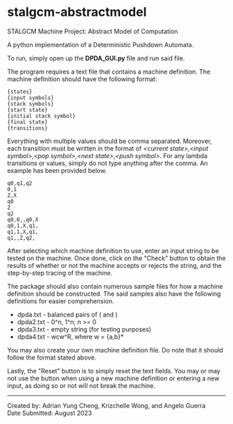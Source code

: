 # stalgcm-abstractmodel
STALGCM Machine Project: Abstract Model of Computation

A python implementation of a Deterministic Pushdown Automata.

To run, simply open up the **DPDA_GUI.py** file and run said file. 

The program requires a text file that contains a machine definition. The machine definition should have the following format:
```
{states}
{input symbols}
{stack symbols}
{start state}
{initial stack symbol}
{final state}
{transitions}
```

Everything with multiple values should be comma separated. Moreover, each transition must be written in the format of *\<current state\>,\<input symbol\>,\<pop symbol\>,\<next state\>,\<push symbol\>*. For any lambda transitions or values, simply do not type anything after the comma. An example has been provided below.
```
q0,q1,q2
0,1
Z,X
q0
Z
q2
q0,0,,q0,X
q0,1,X,q1,
q1,1,X,q1,
q1,,Z,q2,
```

After selecting which machine definition to use, enter an input string to be tested on the machine. Once done, click on the "Check" button to obtain the results of whether or not the machine accepts or rejects the string, and the step-by-step tracing of the machine.

The package should also contain numerous sample files for how a machine definition should be constructed. The said samples also have the following definitions for easier comprehension.
- dpda.txt - balanced pairs of ( and )
- dpda2.txt - 0^n, 1^n; n >= 0
- dpda3.txt - empty string (for testing purposes)
- dpda4.txt - wcw^R, where w = {a,b}*

You may also create your own machine definition file. Do note that it should follow the format stated above.

Lastly, the "Reset" button is to simply reset the text fields. You may or may not use the button when using a new machine definition or entering a new input, as doing so or not will not break the machine.

---
Created by: Adrian Yung Cheng, Krizchelle Wong, and Angelo Guerra<br>
Date Submitted: August 2023
